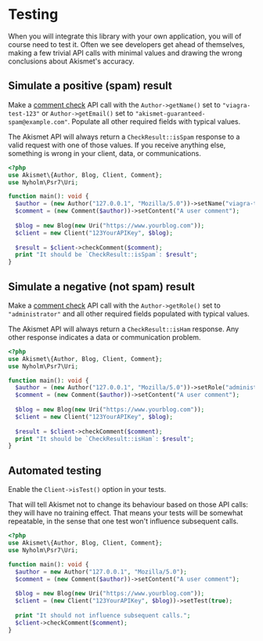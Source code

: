 # Testing
When you will integrate this library with your own application, you will of course need to test it. Often we see developers get ahead of themselves, making a few trivial API calls with minimal values and drawing the wrong conclusions about Akismet's accuracy.

## Simulate a positive (spam) result
Make a [comment check](../features/comment_check.md) API call with the `Author->getName()` set to `"viagra-test-123"` or `Author->getEmail()` set to <code>&quot;akismet-guaranteed-spam&commat;example.com&quot;</code>. Populate all other required fields with typical values.

The Akismet API will always return a `CheckResult::isSpam` response to a valid request with one of those values. If you receive anything else, something is wrong in your client, data, or communications.

``` php
<?php
use Akismet\{Author, Blog, Client, Comment};
use Nyholm\Psr7\Uri;

function main(): void {
  $author = (new Author("127.0.0.1", "Mozilla/5.0"))->setName("viagra-test-123");
  $comment = (new Comment($author))->setContent("A user comment");
    
  $blog = new Blog(new Uri("https://www.yourblog.com"));
  $client = new Client("123YourAPIKey", $blog);
    
  $result = $client->checkComment($comment);
  print "It should be `CheckResult::isSpam`: $result";
}
```

## Simulate a negative (not spam) result
Make a [comment check](../features/comment_check.md) API call with the `Author->getRole()` set to `"administrator"` and all other required fields populated with typical values.

The Akismet API will always return a `CheckResult::isHam` response. Any other response indicates a data or communication problem.

``` php
<?php
use Akismet\{Author, Blog, Client, Comment};
use Nyholm\Psr7\Uri;

function main(): void {
  $author = (new Author("127.0.0.1", "Mozilla/5.0"))->setRole("administrator");
  $comment = (new Comment($author))->setContent("A user comment");
    
  $blog = new Blog(new Uri("https://www.yourblog.com"));
  $client = new Client("123YourAPIKey", $blog);
    
  $result = $client->checkComment($comment);
  print "It should be `CheckResult::isHam`: $result";
}
```

## Automated testing
Enable the `Client->isTest()` option in your tests.

That will tell Akismet not to change its behaviour based on those API calls: they will have no training effect. That means your tests will be somewhat repeatable, in the sense that one test won't influence subsequent calls.

``` php
<?php
use Akismet\{Author, Blog, Client, Comment};
use Nyholm\Psr7\Uri;

function main(): void {
  $author = new Author("127.0.0.1", "Mozilla/5.0");
  $comment = (new Comment($author))->setContent("A user comment");
    
  $blog = new Blog(new Uri("https://www.yourblog.com"));
  $client = (new Client("123YourAPIKey", $blog))->setTest(true);
    
  print "It should not influence subsequent calls.";
  $client->checkComment($comment);
}
```
